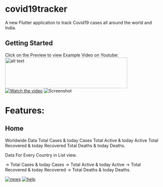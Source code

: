 # covid19tracker

A new Flutter application to track Covid19 cases all around the world and India.

## Getting Started

Click on the Preview to view Example Video on Youtube:
<img src="https://i.ibb.co/4T605CM/home.png" alt="alt text" width="400" height="100">
[![Watch the video](https://img.youtube.com/vi/lRlH9nVWusg/maxresdefault.jpg)](https://youtu.be/lRlH9nVWusg)
![Screenshot](https://i.ibb.co/4T605CM/home.png)
# Features:
## Home
Worldwide Data
Total Cases & today Cases
Total Active & today Active
Total Recovered & today Recovered
Total Deaths & today Deaths.

Data For Every Country in List view. 

-> Total Cases & today Cases
-> Total Active & today Active
-> Total Recovered & today Recovered
-> Total Deaths & today Deaths.

<a href="https://ibb.co/PxZ0WNP"><img src="https://i.ibb.co/PxZ0WNP/news.png" alt="news" border="0"></a> <a href="https://ibb.co/L11H5hG"><img src="https://i.ibb.co/L11H5hG/help.png" alt="help" border="0"></a>
